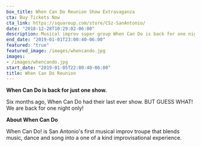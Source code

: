 ```yaml
---
box_title: When Can Do Reunion Show Extravaganza
cta: Buy Tickets Now
cta_link: https://squareup.com/store/CSz-SanAntonio/
date: "2018-12-28T10:29:02-06:00"
description: Musical improv super group When Can Do is back for one night only. Catch them while you can!
end_date: "2019-01-01T23:00:40-06:00"
featured: "true"
featured_image: /images/whencando.jpg
images:
- /images/whencando.jpg
start_date: "2019-01-05T22:00:40-06:00"
title: When Can Do Reunion
---
```


**When Can Do is back for just one show.**

Six months ago, When Can Do had their last ever show. BUT GUESS WHAT! We are back for one night only!

**About When Can Do**

When Can Do! is San Antonio's first musical improv troupe that blends music, dance and song into a one of a kind improvisational experience.
